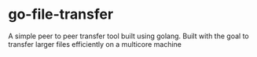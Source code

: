# go-file-transfer
A simple peer to peer transfer tool built using golang. Built with the goal to transfer larger files efficiently on a multicore machine
